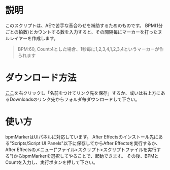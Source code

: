 # 説明

このスクリプトは、AEで苦手な音合わせを補助するためのものです。
BPM(1分ごとの拍数)とカウントする数を入力すると、その間隔毎にマーカーを打ったヌルレイヤーを作成します。

> BPM:60, Count:4とした場合、1秒毎に1,2,3,4,1,2,3,4というマーカーが作られます

# ダウンロード方法

[ここ](https://raw.github.com/lian-wired/AE-Scripts/master/bpmMarker/bpmMarker.jss)を右クリックし「名前をつけてリンク先を保存」するか、或いは右上方にあるDownloadsのリンク先からフォルダ毎ダウンロードして下さい。

# 使い方

bpmMarkerはUIパネルに対応しています。
After Effectsのインストール先にある"Scripts/Script UI Panels"以下に保存してからAfter Effectsを実行するか、After Effectsのメニュー("ファイル>スクリプト>スクリプトファイルを実行する")からbpmMarkerを選択してやることで、起動できます。
その後、BPMとCountを入力し、実行ボタンを押して下さい。

